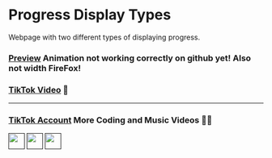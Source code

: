 # Progress Display Types
Webpage with two different types of displaying progress.
### [Preview](https://myownbrain.github.io/Progress-Displays/) Animation not working correctly on github yet! Also not width FireFox!
### [TikTok Video](https://www.tiktok.com/@myownbrain37/video/7183350385153707270?is_from_webapp=1&sender_device=pc&web_id=7159915363143976453) 📼
---
### [TikTok Account](https://www.tiktok.com/@myownbrain37) More Coding and Music Videos 👨‍💻

[<img src="https://em-content.zobj.net/source/microsoft-teams/337/keycap-number-sign_23-fe0f-20e3.png" width="32"/>]()
[<img src="https://em-content.zobj.net/source/microsoft-teams/337/keycap-digit-three_33-fe0f-20e3.png" width="32"/>]()
[<img src="https://em-content.zobj.net/source/microsoft-teams/337/keycap-digit-seven_37-fe0f-20e3.png" width="32"/>]()
